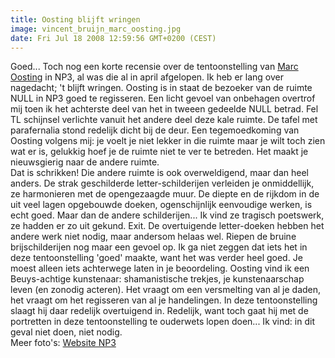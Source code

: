 ```yaml
---
title: Oosting blijft wringen
image: vincent_bruijn_marc_oosting.jpg
date: Fri Jul 18 2008 12:59:56 GMT+0200 (CEST)
---
```


Goed... Toch nog een korte recensie over de tentoonstelling van <a href="http://www.galeries.nl/mnkunstenaar.asp?artistnr=20696" target="_blank">Marc Oosting</a> in NP3, al was die al in april afgelopen. Ik heb er lang over nagedacht; 't blijft wringen. Oosting is in staat de bezoeker van de ruimte NULL in NP3 goed te regisseren. Een licht gevoel van onbehagen overtrof mij toen ik het achterste deel van het in tweeen gedeelde NULL betrad. Fel TL schijnsel verlichte vanuit het andere deel deze kale ruimte. De tafel met parafernalia stond redelijk dicht bij de deur. Een tegemoedkoming van Oosting volgens mij: je voelt je niet lekker in die ruimte maar je wilt toch zien wat er is, gelukkig hoef je de ruimte niet te ver te betreden. Het maakt je nieuwsgierig naar de andere ruimte.<br />
Dat is schrikken! Die andere ruimte is ook overweldigend, maar dan heel anders. De strak geschilderde letter-schilderijen verleiden je onmiddellijk, ze harmonieren met de opengezaagde muur. De diepte en de rijkdom in de uit veel lagen opgebouwde doeken, ogenschijnlijk eenvoudige werken, is echt goed. Maar dan de andere schilderijen... Ik vind ze tragisch poetswerk, ze hadden er zo uit gekund. Exit. De overtuigende letter-doeken hebben het andere werk niet nodig, maar andersom helaas wel. Riepen de bruine brijschilderijen nog maar een gevoel op. Ik ga niet zeggen dat iets het in deze tentoonstelling 'goed' maakte, want het was verder heel goed. Je moest alleen iets achterwege laten in je beoordeling.
Oosting vind ik een Beuys-achtige kunstenaar: shamanistische trekjes, je kunstenaarschap leven (en zonodig acteren). Het vraagt om een versmelting van al je daden, het vraagt om het regisseren van al je handelingen. In deze tentoonstelling slaagt hij daar redelijk overtuigend in. Redelijk, want toch gaat hij met de portretten in deze tentoonstelling te ouderwets lopen doen... Ik vind: in dit geval niet doen, niet nodig.<br />Meer foto's: <a href="http://www.np3.nu/" target="_blank">Website NP3</a>
